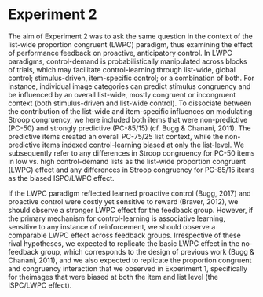 # Experiment 2

The aim of Experiment 2 was to ask the same question in the context of the list-wide proportion congruent (LWPC) paradigm, thus examining the effect of performance feedback on proactive, anticipatory control. In LWPC paradigms, control-demand is probabilistically manipulated across blocks of trials, which may facilitate control-learning through list-wide, global control; stimulus-driven, item-specific control; or a combination of both. For instance, individual image categories can predict stimulus congruency and be influenced by an overall list-wide, mostly congruent or incongruent context (both stimulus-driven and list-wide control). To dissociate between the contribution of the list-wide and item-specific influences on modulating Stroop congruency, we here included both items that were non-predictive (PC-50) and strongly predictive (PC-85/15) (cf. Bugg & Chanani, 2011). The predictive items created an overall PC-75/25 list context, while the non-predictive items indexed control-learning biased at only the list-level. We subsequently refer to any differences in Stroop congruency for PC-50 items in low vs. high control-demand lists as the list-wide proportion congruent (LWPC) effect and any differences in Stroop congruency for PC-85/15 items as the biased ISPC/LWPC effect.

If the LWPC paradigm reflected learned proactive control (Bugg, 2017) and proactive control were costly yet sensitive to reward (Braver, 2012), we should observe a stronger LWPC effect for the feedback group. However, if the primary mechanism for control-learning is associative learning, sensitive to any instance of reinforcement, we should observe a comparable LWPC effect across feedback groups. Irrespective of these rival hypotheses, we expected to replicate the basic LWPC effect in the no-feedback group, which corresponds to the design of previous work (Bugg & Chanani, 2011), and we also expected to replicate the proportion congruent and congruency interaction that we observed in Experiment 1, specifically for theimages that were biased at both the item and list level (the ISPC/LWPC effect).
